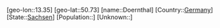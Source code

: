 ﻿---
location: [50.73,13.35]
type: City
tags:
- geo/City


SpocWebEntityId: 29947
isDeleted: false
confidential: public

---
[geo-lon::13.35]
[geo-lat::50.73]
[name::Doernthal]
[Country::[Germany](geo/Continent/Europe/Germany.md)]
[State::[Sachsen](geo/Continent/Europe/Germany/Sachsen.md)]
[Population::]
[Unknown::]

